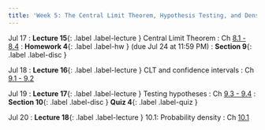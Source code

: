 ```yaml
---
title: 'Week 5: The Central Limit Theorem, Hypothesis Testing, and Densities'
---
```


Jul 17
: **Lecture 15**{: .label .label-lecture } Central Limit Theorem
    : Ch [8.1 - 8.4](http://stat88.org/textbook/content/Chapter_08/00_Central_Limit_Theorem.html)
: **Homework 4**{: .label .label-hw } (due Jul 24 at 11:59 PM)
: **Section 9**{: .label .label-disc }

Jul 18
: **Lecture 16**{: .label .label-lecture } CLT and confidence intervals
    : Ch [9.1 - 9.2](http://stat88.org/textbook/content/Chapter_09/00_Inference.html)


Jul 19
: **Lecture 17**{: .label .label-lecture } Testing hypotheses
    : Ch [9.3 - 9.4](http://stat88.org/textbook/content/Chapter_09/03_Testing_Hypotheses.html)
: **Section 10**{: .label .label-disc } **Quiz 4**{: .label .label-quiz }

Jul 20
: **Lecture 18**{: .label .label-lecture } 10.1: Probability density
    : Ch [10.1](http://stat88.org/textbook/content/Chapter_10/00_Probability_Density.html)
